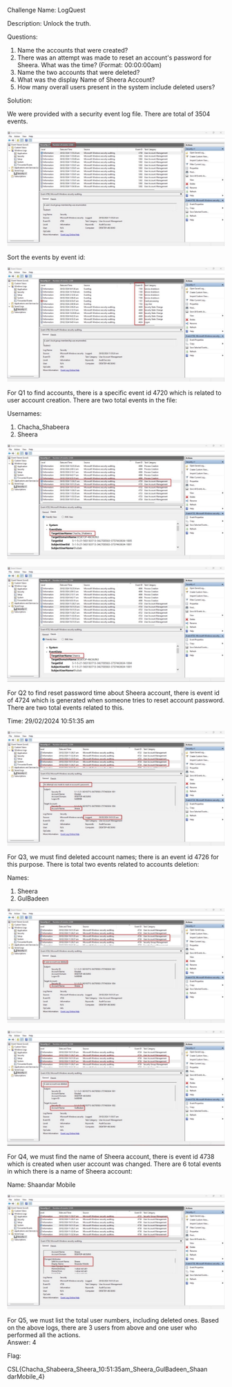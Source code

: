 ﻿Challenge Name: LogQuest 

Description: 
Unlock the truth. 

Questions: 
1. Name the accounts that were created? 
1. There was an attempt was made to reset an account's password for Sheera. What was the time? (Format: 00:00:00am) 
1. Name the two accounts that were deleted? 
1. What was the display Name of Sheera Account? 
1. How many overall users present in the system include deleted users? 

Solution:

We were provided with a security event log file. There are total of 3504 events. 

![](001.jpeg)

Sort the events by event id: 

![](002.jpeg)

For Q1 to find accounts, there is a specific event id 4720 which is related to user account creation. There are two total events in the file: 

Usernames:  

1. Chacha\_Shabeera 
1. Sheera 

![](003.jpeg)

![](004.jpeg)

For Q2 to find reset password time about Sheera account, there is event id of 4724 which is generated when someone tries to reset account password. There are two total events related to this.  

Time: 29/02/2024 10:51:35 am 

![](005.jpeg)

For Q3, we must find deleted account names; there is an event id 4726 for this purpose. There is total two events related to accounts deletion: 

Names: 

1. Sheera 
1. GulBadeen 

![](006.jpeg)

![](007.jpeg)

For Q4, we must find the name of Sheera account, there is event id 4738 which is created when user account was changed. There are 6 total events in which there is a name of Sheera account: 

Name: Shaandar Mobile 

![](008.jpeg)

For Q5, we must list the total user numbers, including deleted ones. Based on the above logs, there are 3 users from above and one user who performed all the actions.  
Answer: 4 

Flag:

CSL{Chacha\_Shabeera\_Sheera\_10:51:35am\_Sheera\_GulBadeen\_Shaan darMobile\_4} 
